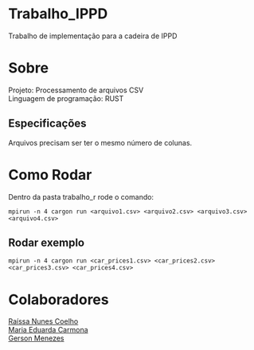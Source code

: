 # Trabalho_IPPD
Trabalho de implementação para a cadeira de IPPD 

# Sobre
Projeto: Processamento de arquivos CSV </br>
Linguagem de programação: RUST </br>

## Especificações
Arquivos precisam ser ter o mesmo número de colunas.

# Como Rodar
Dentro da pasta trabalho_r rode o comando:

```
mpirun -n 4 cargon run <arquivo1.csv> <arquivo2.csv> <arquivo3.csv> <arquivo4.csv>
```

## Rodar exemplo
```
mpirun -n 4 cargon run <car_prices1.csv> <car_prices2.csv> <car_prices3.csv> <car_prices4.csv>
```

# Colaboradores
[Raíssa Nunes Coelho](https://github.com/raissa-coelho)</br>
[Maria Eduarda Carmona](https://github.com/maducarmona)</br>
[Gerson Menezes](https://github.com/GersonMenezes)</br>
